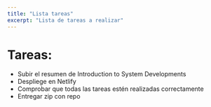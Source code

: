 ```yaml
---
title: "Lista tareas"
excerpt: "Lista de tareas a realizar"
---
```


# Tareas:

* Subir el resumen de Introduction to System Developments
* Despliege en Netlify
* Comprobar que todas las tareas estén realizadas correctamente
* Entregar zip con repo